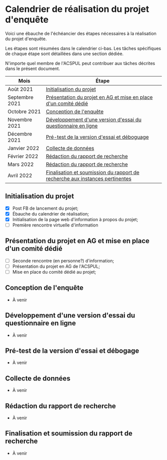 # Calendrier de réalisation du projet d'enquête

Voici une ébauche de l'échéancier des étapes nécessaires à la réalisation du projet d'enquête. 

Les étapes sont résumées dans le calendrier ci-bas. Les tâches spécifiques de chaque étape sont détaillées dans une section dédiée.

N'importe quel membre de l'ACSPUL peut contribuer aux tâches décrites dans le présent document.

| Mois | Étape |
|---------|-------|
|Août 2021| [Initialisation du projet]() |
|Septembre 2021| [Présentation du projet en AG et mise en place d'un comité dédié]() |
|Octobre 2021| [Conception de l'enquête]() |
|Novembre 2021| [Développement d'une version d'essai du questionnaire en ligne]() |
|Décembre 2021| [Pré-test de la version d'essai et déboguage]() |
|Janvier 2022| [Collecte de données]() |
|Février 2022| [Rédaction du rapport de recherche]() |
|Mars 2022| [Rédaction du rapport de recherche]() |
|Avril 2022| [Finalisation et soumission du rapport de recherche aux instances pertinentes]() |

## Initialisation du projet 

- [x] Post FB de lancement du projet; 
- [x] Ébauche du calendrier de réalisation;
- [x] Initialisation de la page web d'information à propos du projet;
- [ ] Première rencontre virtuelle d'information

## Présentation du projet en AG et mise en place d'un comité dédié

- [ ] Seconde rencontre (en personne?) d'information;
- [ ] Présentation du projet en AG de l'ACSPUL;
- [ ] Mise en place du comité dédié au projet;

## Conception de l'enquête

- À venir

## Développement d'une version d'essai du questionnaire en ligne 

- À venir

## Pré-test de la version d'essai et débogage

- À venir

## Collecte de données

- À venir

## Rédaction du rapport de recherche

- À venir

## Finalisation et soumission du rapport de recherche

- À venir
